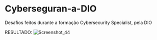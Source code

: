# Cyberseguran-a-DIO
Desafios feitos durante a formação Cybersecurity Specialist, pela DIO

RESULTADO: 
![Screenshot_44](https://user-images.githubusercontent.com/119900744/234048309-c46cfd4d-bb78-4387-9f9d-efff6acd9d68.png)
